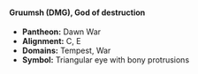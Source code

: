 #### Gruumsh (DMG), God of destruction
- **Pantheon:** Dawn War
- **Alignment:** C, E
- **Domains:** Tempest, War
- **Symbol:** Triangular eye with bony protrusions